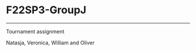 # F22SP3-GroupJ
***********************************************************************
Tournament assignment

Natasja, Veronica, William and Oliver
